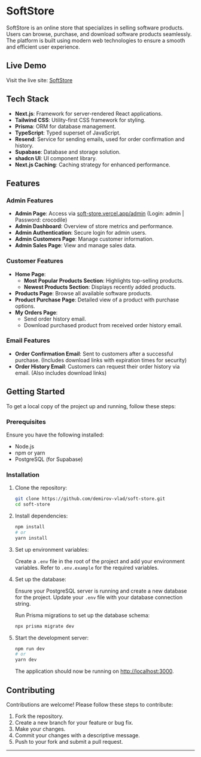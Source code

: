 # SoftStore

SoftStore is an online store that specializes in selling software products. Users can browse, purchase, and download software products seamlessly. The platform is built using modern web technologies to ensure a smooth and efficient user experience.

## Live Demo

Visit the live site: [SoftStore](https://soft-store.vercel.app)

## Tech Stack

- **Next.js**: Framework for server-rendered React applications.
- **Tailwind CSS**: Utility-first CSS framework for styling.
- **Prisma**: ORM for database management.
- **TypeScript**: Typed superset of JavaScript.
- **Resend**: Service for sending emails, used for order confirmation and history.
- **Supabase**: Database and storage solution.
- **shadcn UI**: UI component library.
- **Next.js Caching**: Caching strategy for enhanced performance.

## Features

### Admin Features

- **Admin Page**: Access via [soft-store.vercel.app/admin](https://soft-store.vercel.app/admin) (Login: admin | Password: crocodile)
- **Admin Dashboard**: Overview of store metrics and performance.
- **Admin Authentication**: Secure login for admin users.
- **Admin Customers Page**: Manage customer information.
- **Admin Sales Page**: View and manage sales data.

### Customer Features

- **Home Page**:
    - **Most Popular Products Section**: Highlights top-selling products.
    - **Newest Products Section**: Displays recently added products.
- **Products Page**: Browse all available software products.
- **Product Purchase Page**: Detailed view of a product with purchase options.
- **My Orders Page**:
    - Send order history email.
    - Download purchased product from received order history email.

### Email Features

- **Order Confirmation Email**: Sent to customers after a successful purchase.
  (Includes download links with expiration times for security)
- **Order History Email**: Customers can request their order history via email. (Also includes download links)

## Getting Started

To get a local copy of the project up and running, follow these steps:

### Prerequisites

Ensure you have the following installed:

- Node.js
- npm or yarn
- PostgreSQL (for Supabase)

### Installation

1. Clone the repository:

    ```bash
    git clone https://github.com/demirov-vlad/soft-store.git
    cd soft-store
    ```

2. Install dependencies:

    ```bash
    npm install
    # or
    yarn install
    ```

3. Set up environment variables:

   Create a `.env` file in the root of the project and add your environment variables. Refer to `.env.example` for the required variables.

4. Set up the database:

   Ensure your PostgreSQL server is running and create a new database for the project. Update your `.env` file with your database connection string.

   Run Prisma migrations to set up the database schema:

    ```bash
    npx prisma migrate dev
    ```

5. Start the development server:

    ```bash
    npm run dev
    # or
    yarn dev
    ```

   The application should now be running on [http://localhost:3000](http://localhost:3000).

## Contributing

Contributions are welcome! Please follow these steps to contribute:

1. Fork the repository.
2. Create a new branch for your feature or bug fix.
3. Make your changes.
4. Commit your changes with a descriptive message.
5. Push to your fork and submit a pull request.

---
